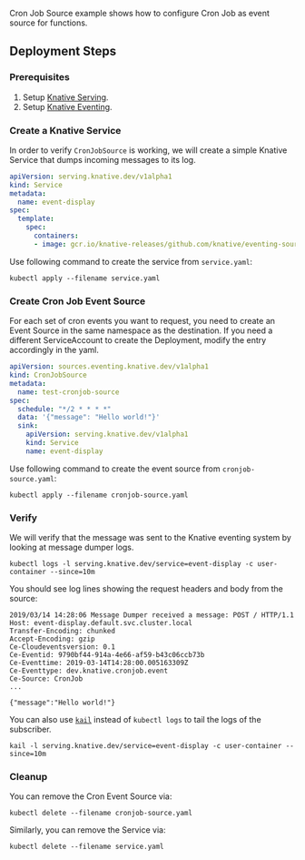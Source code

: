Cron Job Source example shows how to configure Cron Job as event source for
functions.

## Deployment Steps

### Prerequisites

1. Setup [Knative Serving](../../../serving).
1. Setup [Knative Eventing](../../../eventing).

### Create a Knative Service

In order to verify `CronJobSource` is working, we will create a simple Knative
Service that dumps incoming messages to its log.

```yaml
apiVersion: serving.knative.dev/v1alpha1
kind: Service
metadata:
  name: event-display
spec:
  template:
    spec:
      containers:
      - image: gcr.io/knative-releases/github.com/knative/eventing-sources/cmd/event_display
```

Use following command to create the service from `service.yaml`:

```shell
kubectl apply --filename service.yaml
```

### Create Cron Job Event Source

For each set of cron events you want to request, you need to create an Event
Source in the same namespace as the destination. If you need a different
ServiceAccount to create the Deployment, modify the entry accordingly in the
yaml.

```yaml
apiVersion: sources.eventing.knative.dev/v1alpha1
kind: CronJobSource
metadata:
  name: test-cronjob-source
spec:
  schedule: "*/2 * * * *"
  data: '{"message": "Hello world!"}'
  sink:
    apiVersion: serving.knative.dev/v1alpha1
    kind: Service
    name: event-display
```

Use following command to create the event source from `cronjob-source.yaml`:

```shell
kubectl apply --filename cronjob-source.yaml
```

### Verify

We will verify that the message was sent to the Knative eventing system by
looking at message dumper logs.

```shell
kubectl logs -l serving.knative.dev/service=event-display -c user-container --since=10m
```

You should see log lines showing the request headers and body from the source:

```
2019/03/14 14:28:06 Message Dumper received a message: POST / HTTP/1.1
Host: event-display.default.svc.cluster.local
Transfer-Encoding: chunked
Accept-Encoding: gzip
Ce-Cloudeventsversion: 0.1
Ce-Eventid: 9790bf44-914a-4e66-af59-b43c06ccb73b
Ce-Eventtime: 2019-03-14T14:28:00.005163309Z
Ce-Eventtype: dev.knative.cronjob.event
Ce-Source: CronJob
...

{"message":"Hello world!"}
```

You can also use [`kail`](https://github.com/boz/kail) instead of `kubectl logs`
to tail the logs of the subscriber.

```shell
kail -l serving.knative.dev/service=event-display -c user-container --since=10m
```

### Cleanup

You can remove the Cron Event Source via:

```shell
kubectl delete --filename cronjob-source.yaml
```

Similarly, you can remove the Service via:

```shell
kubectl delete --filename service.yaml
```
